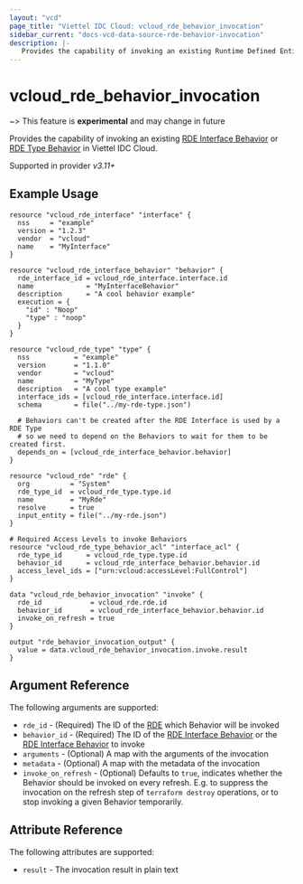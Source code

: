 ```yaml
---
layout: "vcd"
page_title: "Viettel IDC Cloud: vcloud_rde_behavior_invocation"
sidebar_current: "docs-vcd-data-source-rde-behavior-invocation"
description: |-
   Provides the capability of invoking an existing Runtime Defined Entity Behavior in Viettel IDC Cloud.
---
```


# vcloud\_rde\_behavior\_invocation

~> This feature is **experimental** and may change in future

Provides the capability of invoking an existing [RDE Interface Behavior](/providers/viettelidc-provider/vcloud/latest/docs/resources/rde_interface_behavior)
or [RDE Type Behavior](/providers/viettelidc-provider/vcloud/latest/docs/resources/rde_type_behavior) in Viettel IDC Cloud.

Supported in provider *v3.11+*

## Example Usage

```hcl
resource "vcloud_rde_interface" "interface" {
  nss     = "example"
  version = "1.2.3"
  vendor  = "vcloud"
  name    = "MyInterface"
}

resource "vcloud_rde_interface_behavior" "behavior" {
  rde_interface_id = vcloud_rde_interface.interface.id
  name             = "MyInterfaceBehavior"
  description      = "A cool behavior example"
  execution = {
    "id" : "Noop"
    "type" : "noop"
  }
}

resource "vcloud_rde_type" "type" {
  nss           = "example"
  version       = "1.1.0"
  vendor        = "vcloud"
  name          = "MyType"
  description   = "A cool type example"
  interface_ids = [vcloud_rde_interface.interface.id]
  schema        = file("../my-rde-type.json")

  # Behaviors can't be created after the RDE Interface is used by a RDE Type
  # so we need to depend on the Behaviors to wait for them to be created first.
  depends_on = [vcloud_rde_interface_behavior.behavior]
}

resource "vcloud_rde" "rde" {
  org          = "System"
  rde_type_id  = vcloud_rde_type.type.id
  name         = "MyRde"
  resolve      = true
  input_entity = file("../my-rde.json")
}

# Required Access Levels to invoke Behaviors
resource "vcloud_rde_type_behavior_acl" "interface_acl" {
  rde_type_id      = vcloud_rde_type.type.id
  behavior_id      = vcloud_rde_interface_behavior.behavior.id
  access_level_ids = ["urn:vcloud:accessLevel:FullControl"]
}

data "vcloud_rde_behavior_invocation" "invoke" {
  rde_id            = vcloud_rde.rde.id
  behavior_id       = vcloud_rde_interface_behavior.behavior.id
  invoke_on_refresh = true
}

output "rde_behavior_invocation_output" {
  value = data.vcloud_rde_behavior_invocation.invoke.result
}
```

## Argument Reference

The following arguments are supported:

* `rde_id` - (Required) The ID of the [RDE](/providers/viettelidc-provider/vcloud/latest/docs/resources/rde) which Behavior will be invoked
* `behavior_id` - (Required) The ID of the [RDE Interface Behavior](/providers/viettelidc-provider/vcloud/latest/docs/resources/rde_interface_behavior) or
  the [RDE Interface Behavior](/providers/viettelidc-provider/vcloud/latest/docs/resources/rde_type_behavior) to invoke
* `arguments` - (Optional) A map with the arguments of the invocation
* `metadata` - (Optional) A map with the metadata of the invocation
* `invoke_on_refresh` - (Optional) Defaults to `true`, indicates whether the Behavior should be invoked on every refresh.
  E.g. to suppress the invocation on the refresh step of `terraform destroy` operations, or to stop invoking a given Behavior temporarily.

## Attribute Reference

The following attributes are supported:

* `result` - The invocation result in plain text

